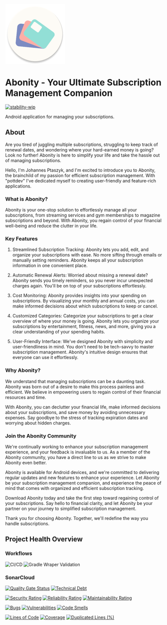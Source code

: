 ![Abonity App Icon](./app/src/main/res/mipmap-xxxhdpi/ic_launcher_round.webp)

# Abonity - Your Ultimate Subscription Management Companion

[![stability-wip](https://img.shields.io/badge/stability-wip-lightgrey.svg)](https://github.com/mkenney/software-guides/blob/master/STABILITY-BADGES.md#work-in-progress)

Android application for managing your subscriptions. 

## About 

Are you tired of juggling multiple subscriptions, struggling to keep track of renewal dates, and wondering where your hard-earned money is going? Look no further! Abonity is here to simplify your life and take the hassle out of managing subscriptions.

Hello, I'm Johannes Ptaszyk, and I'm excited to introduce you to Abonity, the brainchild of my passion for efficient subscription management. 
With "pottdev" I've dedicated myself to creating user-friendly and feature-rich applications.

### What is Abonity?

Abonity is your one-stop solution to effortlessly manage all your subscriptions, from streaming services and gym memberships to magazine subscriptions and beyond. With Abonity, you regain control of your financial well-being and reduce the clutter in your life.

### Key Features

1. Streamlined Subscription Tracking: Abonity lets you add, edit, and organize your subscriptions with ease. No more sifting through emails or manually setting reminders. Abonity keeps all your subscription information in one convenient place.

2. Automatic Renewal Alerts: Worried about missing a renewal date? Abonity sends you timely reminders, so you never incur unexpected charges again. You'll be on top of your subscriptions effortlessly.

3. Cost Monitoring: Abonity provides insights into your spending on subscriptions. By visualizing your monthly and annual costs, you can make informed decisions about which subscriptions to keep or cancel.

4. Customized Categories: Categorize your subscriptions to get a clear overview of where your money is going. Abonity lets you organize your subscriptions by entertainment, fitness, news, and more, giving you a clear understanding of your spending habits.

5. User-Friendly Interface: We've designed Abonity with simplicity and user-friendliness in mind. You don't need to be tech-savvy to master subscription management. Abonity's intuitive design ensures that everyone can use it effortlessly.

### Why Abonity?

We understand that managing subscriptions can be a daunting task. Abonity was born out of a desire to make this process painless and efficient. We believe in empowering users to regain control of their financial resources and time.

With Abonity, you can declutter your financial life, make informed decisions about your subscriptions, and save money by avoiding unnecessary expenses. Say goodbye to the stress of tracking expiration dates and worrying about hidden charges.

### Join the Abonity Community

We're continually working to enhance your subscription management experience, and your feedback is invaluable to us. As a member of the Abonity community, you have a direct line to us as we strive to make Abonity even better.

Abonity is available for Android devices, and we're committed to delivering regular updates and new features to enhance your experience. Let Abonity be your subscription management companion, and experience the peace of mind that comes with organized and efficient subscription tracking.

Download Abonity today and take the first step toward regaining control of your subscriptions. Say hello to financial clarity, and let Abonity be your partner on your journey to simplified subscription management.

Thank you for choosing Abonity. Together, we'll redefine the way you handle subscriptions.

## Project Health Overview

### Workflows
![CI/CD](https://github.com/JohannesPtaszyk/Abonity/actions/workflows/main.yml/badge.svg)
![Gradle Wraper Validation](https://github.com/JohannesPtaszyk/Abonity/actions/workflows/gradle-wrapper-validation.yml/badge.svg)

### SonarCloud
[![Quality Gate Status](https://sonarcloud.io/api/project_badges/measure?project=JohannesPtaszyk_Abonity&metric=alert_status)](https://sonarcloud.io/summary/new_code?id=JohannesPtaszyk_Abonity)
[![Technical Debt](https://sonarcloud.io/api/project_badges/measure?project=JohannesPtaszyk_Abonity&metric=sqale_index)](https://sonarcloud.io/summary/new_code?id=JohannesPtaszyk_Abonity)

[![Security Rating](https://sonarcloud.io/api/project_badges/measure?project=JohannesPtaszyk_Abonity&metric=security_rating)](https://sonarcloud.io/summary/new_code?id=JohannesPtaszyk_Abonity)
[![Reliability Rating](https://sonarcloud.io/api/project_badges/measure?project=JohannesPtaszyk_Abonity&metric=reliability_rating)](https://sonarcloud.io/summary/new_code?id=JohannesPtaszyk_Abonity)
[![Maintainability Rating](https://sonarcloud.io/api/project_badges/measure?project=JohannesPtaszyk_Abonity&metric=sqale_rating)](https://sonarcloud.io/summary/new_code?id=JohannesPtaszyk_Abonity)

[![Bugs](https://sonarcloud.io/api/project_badges/measure?project=JohannesPtaszyk_Abonity&metric=bugs)](https://sonarcloud.io/summary/new_code?id=JohannesPtaszyk_Abonity)
[![Vulnerabilities](https://sonarcloud.io/api/project_badges/measure?project=JohannesPtaszyk_Abonity&metric=vulnerabilities)](https://sonarcloud.io/summary/new_code?id=JohannesPtaszyk_Abonity)
[![Code Smells](https://sonarcloud.io/api/project_badges/measure?project=JohannesPtaszyk_Abonity&metric=code_smells)](https://sonarcloud.io/summary/new_code?id=JohannesPtaszyk_Abonity)

[![Lines of Code](https://sonarcloud.io/api/project_badges/measure?project=JohannesPtaszyk_Abonity&metric=ncloc)](https://sonarcloud.io/summary/new_code?id=JohannesPtaszyk_Abonity)
[![Coverage](https://sonarcloud.io/api/project_badges/measure?project=JohannesPtaszyk_Abonity&metric=coverage)](https://sonarcloud.io/summary/new_code?id=JohannesPtaszyk_Abonity)
[![Duplicated Lines (%)](https://sonarcloud.io/api/project_badges/measure?project=JohannesPtaszyk_Abonity&metric=duplicated_lines_density)](https://sonarcloud.io/summary/new_code?id=JohannesPtaszyk_Abonity)
